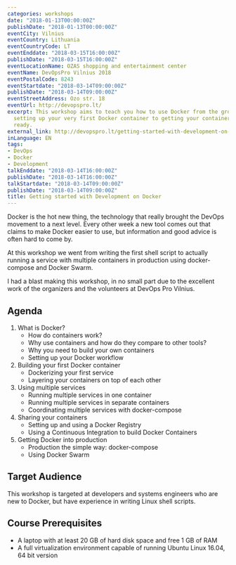 ```yaml
---
categories: workshops
date: "2018-01-13T00:00:00Z"
publishDate: "2018-01-13T00:00:00Z"
eventCity: Vilnius
eventCountry: Lithuania
eventCountryCode: LT
eventEnddate: "2018-03-15T16:00:00Z"
publishDate: "2018-03-15T16:00:00Z"
eventLocationName: OZAS shopping and entertainment center
eventName: DevOpsPro Vilnius 2018
eventPostalCode: 8243
eventStartdate: "2018-03-14T09:00:00Z"
publishDate: "2018-03-14T09:00:00Z"
eventStreetAddress: Ozo str. 18
eventUrl: http://devopspro.lt/
excerpt: This workshop aims to teach you how to use Docker from the ground up, from
  setting up your very first Docker container to getting your containers production
  ready.
external_link: http://devopspro.lt/getting-started-with-development-on-docker/
inLanguage: EN
tags:
- DevOps
- Docker
- Development
talkEnddate: "2018-03-14T16:00:00Z"
publishDate: "2018-03-14T16:00:00Z"
talkStartdate: "2018-03-14T09:00:00Z"
publishDate: "2018-03-14T09:00:00Z"
title: Getting started with Development on Docker
---
```


Docker is the hot new thing, the technology that really brought the DevOps movement to a next level. Every other week a
new tool comes out that claims to make Docker easier to use, but information and good advice is often hard to come by.

At this workshop we went from writing the first shell script to actually running a service
with multiple containers in production using docker-compose and Docker Swarm.

I had a blast making this workshop, in no small part due to the excellent work of the organizers
and the volunteers at DevOps Pro Vilnius. 

## Agenda

1. What is Docker?
   - How do containers work?
   - Why use containers and how do they compare to other tools?
   - Why you need to build your own containers
   - Setting up your Docker workflow
2. Building your first Docker container
   - Dockerizing your first service
   - Layering your containers on top of each other
3. Using multiple services
   - Running multiple services in one container
   - Running multiple services in separate containers
   - Coordinating multiple services with docker-compose
4. Sharing your containers
   - Setting up and using a Docker Registry
   - Using a Continuous Integration to build Docker Containers
5. Getting Docker into production
   - Production the simple way: docker-compose
   - Using Docker Swarm

## Target Audience

This workshop is targeted at developers and systems engineers who are new to Docker, but have experience in writing Linux shell scripts.

## Course Prerequisites

- A laptop with at least 20 GB of hard disk space and free 1 GB of RAM
- A full virtualization environment capable of running Ubuntu Linux 16.04, 64 bit version